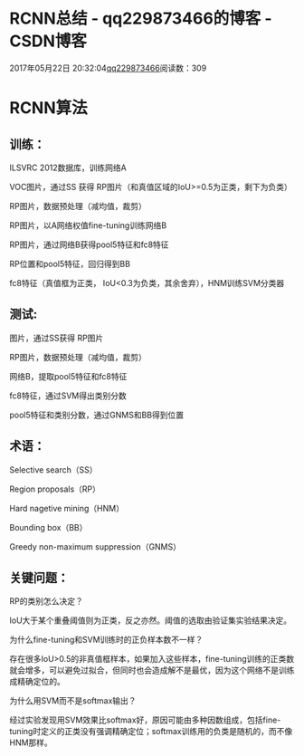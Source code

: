 # RCNN总结 - qq229873466的博客 - CSDN博客

2017年05月22日 20:32:04[qq229873466](https://me.csdn.net/qq229873466)阅读数：309


# RCNN算法

## 训练：

ILSVRC 2012数据库，训练网络A

VOC图片，通过SS 获得 RP图片（和真值区域的IoU>=0.5为正类，剩下为负类）

RP图片，数据预处理（减均值，裁剪）

RP图片，以A网络权值fine-tuning训练网络B

RP图片，通过网络B获得pool5特征和fc8特征

RP位置和pool5特征，回归得到BB

fc8特征（真值框为正类， IoU<0.3为负类，其余舍弃），HNM训练SVM分类器

## 测试:

图片，通过SS获得 RP图片

RP图片，数据预处理（减均值，裁剪）

网络B，提取pool5特征和fc8特征

fc8特征，通过SVM得出类别分数

pool5特征和类别分数，通过GNMS和BB得到位置

## 术语：

Selective search（SS）

Region proposals（RP）

Hard nagetive mining（HNM）

Bounding box（BB）

Greedy non-maximum suppression（GNMS）

## 关键问题：

RP的类别怎么决定？

IoU大于某个重叠阈值则为正类，反之亦然。阈值的选取由验证集实验结果决定。

为什么fine-tuning和SVM训练时的正负样本数不一样？

存在很多IoU>0.5的非真值框样本，如果加入这些样本，fine-tuning训练的正类数就会增多，可以避免过拟合，但同时也会造成解不是最优，因为这个网络不是训练成精确定位的。

为什么用SVM而不是softmax输出？

经过实验发现用SVM效果比softmax好，原因可能由多种因数组成，包括fine-tuning时定义的正类没有强调精确定位；softmax训练用的负类是随机的，而不像HNM那样。

